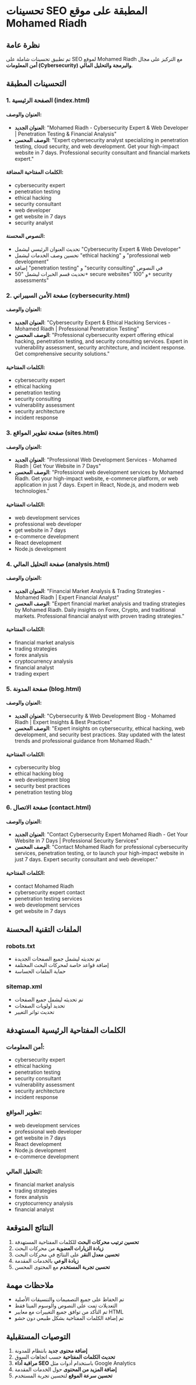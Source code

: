 # تحسينات SEO المطبقة على موقع Mohamed Riadh

## نظرة عامة
تم تطبيق تحسينات شاملة على SEO لموقع Mohamed Riadh مع التركيز على مجال **أمن المعلومات (Cybersecurity) والبرمجة والتحليل المالي**.

## التحسينات المطبقة

### 1. الصفحة الرئيسية (index.html)
#### العنوان والوصف:
- **العنوان الجديد**: "Mohamed Riadh - Cybersecurity Expert & Web Developer | Penetration Testing & Financial Analysis"
- **الوصف المحسن**: "Expert cybersecurity analyst specializing in penetration testing, cloud security, and web development. Get your high-impact website in 7 days. Professional security consultant and financial markets expert."

#### الكلمات المفتاحية المضافة:
- cybersecurity expert
- penetration testing
- ethical hacking
- security consultant
- web developer
- get website in 7 days
- security analyst

#### النصوص المحسنة:
- تحديث العنوان الرئيسي ليشمل "Cybersecurity Expert & Web Developer"
- تحسين وصف الخدمات ليشمل "ethical hacking" و "professional web development"
- إضافة "penetration testing" و "security consulting" في النصوص
- تحديث قسم الخبرات ليشمل "50+ secure websites" و "100+ security assessments"

### 2. صفحة الأمن السيبراني (cybersecurity.html)
#### العنوان والوصف:
- **العنوان الجديد**: "Cybersecurity Expert & Ethical Hacking Services - Mohamed Riadh | Professional Penetration Testing"
- **الوصف المحسن**: "Professional cybersecurity expert offering ethical hacking, penetration testing, and security consulting services. Expert in vulnerability assessment, security architecture, and incident response. Get comprehensive security solutions."

#### الكلمات المفتاحية:
- cybersecurity expert
- ethical hacking
- penetration testing
- security consulting
- vulnerability assessment
- security architecture
- incident response

### 3. صفحة تطوير المواقع (sites.html)
#### العنوان والوصف:
- **العنوان الجديد**: "Professional Web Development Services - Mohamed Riadh | Get Your Website in 7 Days"
- **الوصف المحسن**: "Professional web development services by Mohamed Riadh. Get your high-impact website, e-commerce platform, or web application in just 7 days. Expert in React, Node.js, and modern web technologies."

#### الكلمات المفتاحية:
- web development services
- professional web developer
- get website in 7 days
- e-commerce development
- React development
- Node.js development

### 4. صفحة التحليل المالي (analysis.html)
#### العنوان والوصف:
- **العنوان الجديد**: "Financial Market Analysis & Trading Strategies - Mohamed Riadh | Expert Financial Analyst"
- **الوصف المحسن**: "Expert financial market analysis and trading strategies by Mohamed Riadh. Daily insights on Forex, Crypto, and traditional markets. Professional financial analyst with proven trading strategies."

#### الكلمات المفتاحية:
- financial market analysis
- trading strategies
- forex analysis
- cryptocurrency analysis
- financial analyst
- trading expert

### 5. صفحة المدونة (blog.html)
#### العنوان والوصف:
- **العنوان الجديد**: "Cybersecurity & Web Development Blog - Mohamed Riadh | Expert Insights & Best Practices"
- **الوصف المحسن**: "Expert insights on cybersecurity, ethical hacking, web development, and security best practices. Stay updated with the latest trends and professional guidance from Mohamed Riadh."

#### الكلمات المفتاحية:
- cybersecurity blog
- ethical hacking blog
- web development blog
- security best practices
- penetration testing blog

### 6. صفحة الاتصال (contact.html)
#### العنوان والوصف:
- **العنوان الجديد**: "Contact Cybersecurity Expert Mohamed Riadh - Get Your Website in 7 Days | Professional Security Services"
- **الوصف المحسن**: "Contact Mohamed Riadh for professional cybersecurity services, penetration testing, or to launch your high-impact website in just 7 days. Expert security consultant and web developer."

#### الكلمات المفتاحية:
- contact Mohamed Riadh
- cybersecurity expert contact
- penetration testing services
- web development services
- get website in 7 days

## الملفات التقنية المحسنة

### robots.txt
- تم تحديثه ليشمل جميع الصفحات الجديدة
- إضافة قواعد خاصة لمحركات البحث المختلفة
- حماية الملفات الحساسة

### sitemap.xml
- تم تحديثه ليشمل جميع الصفحات
- تحديد أولويات الصفحات
- تحديث تواتر التغيير

## الكلمات المفتاحية الرئيسية المستهدفة

### أمن المعلومات:
- cybersecurity expert
- ethical hacking
- penetration testing
- security consultant
- vulnerability assessment
- security architecture
- incident response

### تطوير المواقع:
- web development services
- professional web developer
- get website in 7 days
- React development
- Node.js development
- e-commerce development

### التحليل المالي:
- financial market analysis
- trading strategies
- forex analysis
- cryptocurrency analysis
- financial analyst

## النتائج المتوقعة

1. **تحسين ترتيب محركات البحث** للكلمات المفتاحية المستهدفة
2. **زيادة الزيارات العضوية** من محركات البحث
3. **تحسين معدل النقر** على النتائج في محركات البحث
4. **زيادة الوعي** بالخدمات المقدمة
5. **تحسين تجربة المستخدم** مع المحتوى المحسن

## ملاحظات مهمة

- تم الحفاظ على جميع التصميمات والتنسيقات الأصلية
- التعديلات تمت على النصوص والوسوم الميتا فقط
- تم التأكد من توافق جميع التغييرات مع معايير HTML
- تم إضافة الكلمات المفتاحية بشكل طبيعي دون حشو

## التوصيات المستقبلية

1. **إضافة محتوى جديد** بانتظام للمدونة
2. **تحديث الكلمات المفتاحية** حسب اتجاهات السوق
3. **مراقبة أداء SEO** باستخدام أدوات مثل Google Analytics
4. **إضافة المزيد من المحتوى** حول الخدمات المقدمة
5. **تحسين سرعة الموقع** لتحسين تجربة المستخدم
